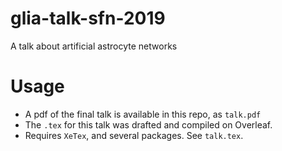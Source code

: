# glia-talk-sfn-2019
A talk about artificial astrocyte networks

# Usage
- A pdf of the final talk is available in this repo, as `talk.pdf`
- The `.tex` for this talk was drafted and compiled on Overleaf.
- Requires `XeTex`, and several packages. See `talk.tex`.
